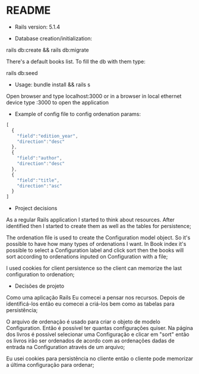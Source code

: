 # README


* Rails version: 5.1.4

* Database creation/initialization:

rails db:create &&
rails db:migrate

There's a default books list. To fill the db with them type:

rails db:seed

* Usage:
bundle install &&
rails s

Open browser and type localhost:3000 or in a browser in local ethernet device type <ip>:3000 to open the application

* Example of config file to config ordenation params:

```javascript
[
  {
    "field":"edition_year",
    "direction":"desc"
  },
  {
    "field":"author",
    "direction":"desc"
  },
  {
    "field":"title",
    "direction":"asc"
  }
]
```

* Project decisions

As a regular Rails application I started to think about resources. After identified then I started to create them as well as the tables for persistence;

The ordenation file is used to create the Configuration model object. So it's possible to have how many types of ordenations I want. In Book index it's possible to select a Configuration label and click sort then the books will sort according to ordenations inputed on Configuration with a file;

I used cookies for client persistence so the client can memorize the last configuration to ordenation;


* Decisões de projeto

Como uma aplicação Rails Eu comecei a pensar nos recursos. Depois de identificá-los então eu comecei a criá-los bem como as tabelas para persistência;

O arquivo de ordenação é usado para criar o objeto de modelo Configuration. Então é possível ter quantas configurações quiser. Na página dos livros é possível selecionar uma Configuração e clicar em "sort" então os livros irão ser ordenados de acordo com as ordenações dadas de entrada na Configuration através de um arquivo;

Eu usei cookies para persistência no cliente então o cliente pode memorizar a última configuração para ordenar;